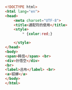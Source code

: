 
<BlogInfo title="8.通配符的使用" author="白日梦想猿" pv=0 read_times=0 pre_cost_time=0分12秒 category="css学习" tag_list="['css学习']" create_time="2020.07.16 18:02:21" update_time="2020.07.16 18:06:38" />

```html
<!DOCTYPE html>
<html lang="en">
<head>
    <meta charset="UTF-8">
    <title>通配符的使用</title>
    <style>
        * {color:red;}

    </style>
</head>
<body>
<span>韩信</span> <br>
<div>孙悟空</div>
<br>
<label>吕布</label> <br>
<a>貂蝉</a>
</body>
</html>
```
